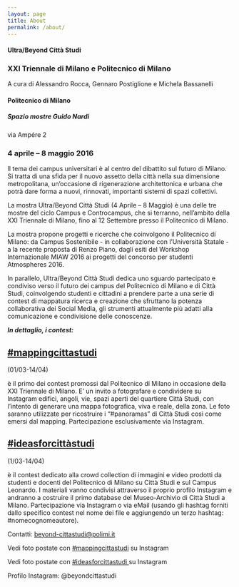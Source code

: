 ```yaml
---
layout: page
title: About
permalink: /about/
---
```


#### **Ultra/Beyond Città Studi**  

### **XXI Triennale di Milano e Politecnico di Milano**  

A cura di Alessandro Rocca, Gennaro Postiglione e Michela Bassanelli  

#### **Politecnico di Milano**

##### **Spazio mostre Guido Nardi**  

via Ampére 2  

### 4 aprile – 8 maggio 2016

Il tema dei campus universitari è al centro del dibattito sul futuro di Milano. Si tratta di una sfida per il nuovo assetto della città nella sua dimensione metropolitana, un’occasione di rigenerazione architettonica e urbana che potrà dare forma a nuovi, rinnovati, importanti sistemi di spazi collettivi.

La mostra Ultra/Beyond Città Studi (4 Aprile – 8 Maggio) è una delle tre  mostre del ciclo Campus e Controcampus, che si terranno, nell’ambito della XXI Triennale di Milano, fino al 12 Settembre presso il Politecnico di Milano.

La mostra propone progetti e ricerche che coinvolgono il Politecnico di Milano: da Campus Sostenibile - in collaborazione con l’Università Statale - a la recente proposta di Renzo Piano, dagli esiti del Workshop Internazionale MIAW 2016 ai progetti del concorso per studenti Atmospheres 2016.

In parallelo, Ultra/Beyond Città Studi dedica uno sguardo partecipato e condiviso verso il futuro dei campus del Politecnico di Milano e di Città Studi, coinvolgendo studenti e cittadini a prendere parte a una serie di contest di mappatura ricerca e creazione che sfruttano la potenza collaborativa dei Social Media, gli strumenti attualmente più adatti alla comunicazione e condivisione delle conoscenze.

**_In dettaglio, i contest:_**

[#mappingcittastudi](http://beyondcittastudi.org/contest/mappingcittastudi/)
---
(01/03-14/04)

è il primo dei contest promossi dal Politecnico di Milano in occasione della XXI Triennale di Milano. E’ un invito a fotografare e condividere su Instagram edifici, angoli, vie, spazi aperti del quartiere Città Studi, con l’intento di generare una mappa fotografica, viva e reale, della zona. Le foto saranno utilizzate per ricostruire i “#panoramas” di Città Studi così come emersi dal mapping. Partecipazione esclusivamente via Instagram.


[#ideasforcittàstudi](http://beyondcittastudi.org/contest/ideasforcittàstudi/)
---
(1/03-14/04)

è il contest dedicato alla crowd collection di immagini e video prodotti da studenti e docenti del Politecnico di Milano su Città Studi e sul Campus Leonardo. I materiali vanno condivisi attraverso il proprio profilo Instagram e andranno a costruire il primo database del Museo-Archivio di Città Studi a Milano. Partecipazione via Instagram o via eMail (usando gli hashtag forniti dallo specifico contest nel nome dei file e aggiungendo un terzo hashtag: #nomecognomeautore).


Contatti: [beyond-cittastudi@polimi.it](mailto:beyond-cittastudi@polimi.it)

Vedi foto postate con [#mappingcittastudi](https://www.instagram.com/explore/tags/mappingcittastudi) su Instagram

Vedi foto postate con [#ideasforcittastudi ](https://www.instagram.com/explore/tags/ideasforcittastudi) su Instagram

Profilo Instagram: @beyondcittastudi
